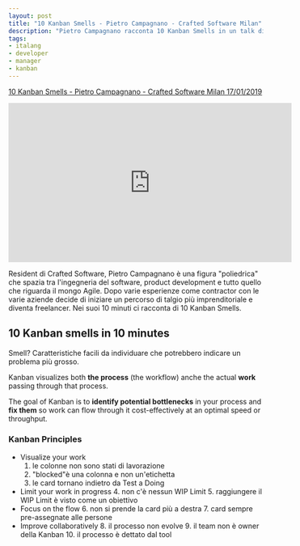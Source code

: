 ```yaml
---
layout: post
title: "10 Kanban Smells - Pietro Campagnano - Crafted Software Milan"
description: "Pietro Campagnano racconta 10 Kanban Smells in un talk di Crafted Software"
tags:
- italang
- developer
- manager
- kanban
---
```


[10 Kanban Smells - Pietro Campagnano - Crafted Software Milan 17/01/2019](https://www.youtube.com/watch?v=N6Yu5qODoR4)

<iframe width="560" height="315" src="https://www.youtube.com/embed/N6Yu5qODoR4" frameborder="0" allow="accelerometer; autoplay; encrypted-media; gyroscope; picture-in-picture" allowfullscreen></iframe>

Resident di Crafted Software, Pietro Campagnano è una figura "poliedrica" che spazia tra l'ingegneria del software, product development e tutto quello che riguarda il mongo Agile. Dopo varie esperienze come contractor con le varie aziende decide di iniziare un percorso di talgio più imprenditoriale e diventa freelancer. Nei suoi 10 minuti ci racconta di 10 Kanban Smells.

## 10 Kanban smells in 10 minutes

Smell? Caratteristiche facili da individuare che potrebbero indicare un problema più grosso.

Kanban visualizes both **the process** (the workflow) anche the actual **work** passing through that process.

The goal of Kanban is to **identify potential bottlenecks** in your process and **fix them** so work can flow through it cost-effectively at an optimal speed or throughput.

### Kanban Principles

* Visualize your work
    1. le colonne non sono stati di lavorazione
    2. "blocked"è una colonna e non un'etichetta
    3. le card tornano indietro da Test a Doing
* Limit your work in progress
    4. non c'è nessun WIP Limit
    5. raggiungere il WIP Limit è visto come un obiettivo
* Focus on the flow
    6. non si prende la card più a destra
    7. card sempre pre-assegnate alle persone
* Improve collaboratively
    8. il processo non evolve
    9. il team non è owner della Kanban
    10. il processo è dettato dal tool

